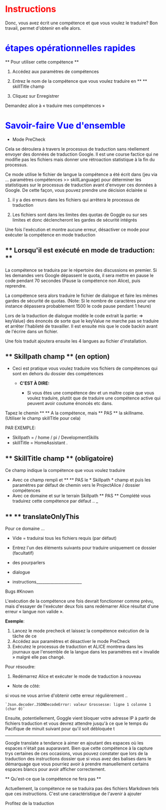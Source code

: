 
# <Span style = "color: #FF0000;"> <strong> Instructions </span> </strong>

Donc, vous avez écrit une compétence et que vous voulez le traduire? Bon travail, permet d'obtenir en elle alors.

# <Span style = "color: #0000FF;"> <strong> étapes opérationnelles rapides </span> </strong>

** Pour utiliser cette compétence **

1. Accédez aux paramètres de compétences

2. Entrez le nom de la compétence que vous voulez traduire en ** ** skillTitle champ

3. Cliquez sur Enregistrer

Demandez alice à « traduire mes compétences »

# <Span style = "color: #0000FF;"> <strong> Savoir-faire Vue d'ensemble </span> </strong>

- Mode PreCheck
 
Cela se déroulera à travers le processus de traduction sans réellement envoyer des données de traduction Google.
Il est une course factice qui ne modifie pas les fichiers mais donner une rétroaction statistique à la fin du processus.

Ce mode utilise le fichier de langue la compétence a été écrit dans (jeu via ... paramètres compétences >> skillLanguage) pour déterminer les statistiques sur le processus de traduction
avant d'envoyer ces données à Google. De cette façon, vous pouvez prendre une décision éclairée si

1. il y a des erreurs dans les fichiers qui arrêtera le processus de traduction

2. Les fichiers sont dans les limites des quotas de Goggle ou sur ses limites et donc déclencheront les gardes de sécurité intégrés

Une fois l'exécution et montre aucune erreur, désactiver ce mode pour exécuter la compétence en mode traduction


## ** Lorsqu'il est exécuté en mode de traduction: **

La compétence se traduira par le répertoire des discussions en premier. Si les demandes vers Google dépassent le quota, il sera
mettre en pause le code pendant 70 secondes (Pause la compétence non Alice), puis reprendre.

La compétence sera alors traduire le fichier de dialogue et faire les mêmes gardes de sécurité de quotas. (Note: Si le nombre de caractères
pour une instance dépassera probablement 1500 le code pause pendant 1 heure)

Lors de la traduction de dialogue modèle le code extrait la partie: => keyValue} des énoncés
de sorte que le keyValue ne marche pas se traduire et arrêter l'habileté de travailler. Il est ensuite mis que le code backin
avant de l'écrire dans un fichier.

Une fois traduit ajoutera ensuite les 4 langues au fichier d'installation.

## ** Skillpath champ ** (en option)

- Ceci est pratique vous voulez traduire vos fichiers de compétences qui sont en dehors du dossier des compétences

  - **C'EST À DIRE:**
 
    - Si vous êtes une compétence dev et un maître copie que vous voulez traduire, plutôt que de traduire une compétence active
qui peuvent avoir coutume énoncés etc dans.

Tapez le chemin ** ** A la compétence, mais ** PAS ** la skillname. (Utiliser le champ skillTitle pour cela)

PAR EXEMPLE:

- Skillpath = / home / pi / DevelopmentSkills
- skillTitle = HomeAssistant
.

## ** SkillTitle champ ** (obligatoire)

Ce champ indique la compétence que vous voulez traduire

- Avec ce champ rempli et ** ** PAS le * Skillpath * champ et puis les paramètres par défaut de chemin vers le ProjectAlice / dossier compétences
- Avec ce domaine et sur le terrain Skillpath ** PAS ** Complété vous traduirez cette compétence par défaut ..
_
## ** ** translateOnlyThis

Pour ce domaine ...

- Vide = traduirai tous les fichiers requis (par défaut)

- Entrez l'un des éléments suivants pour traduire uniquement ce dossier (facultatif)
 - des pourparlers
 - dialogue
 - instructions_______________________

Bugs #Known

L'exécution de la compétence une fois devrait fonctionner comme prévu, mais d'essayer de l'exécuter deux fois sans redémarrer Alice
résultat d'une erreur « langue non valide ».

**Exemple**:

1. Lancez le mode precheck et laissez la compétence exécution de la tâche de ce
2. Accédez aux paramètres et désactiver le mode PreCheck
3. Exécutez le processus de traduction et ALICE montrera dans les journaux que l'ensemble de la langue dans les paramètres
est « invalide » malgré elle pas changé.

Pour résoudre:

1. Redémarrez Alice et exécuter le mode de traduction à nouveau

- Note de côté:

 si vous ne vous arrive d'obtenir cette erreur régulièrement ..
 
 `` `Json.decoder.JSONDecodeError: valeur Grossesse: ligne 1 colonne 1 (char 0)` ``
 
 Ensuite, potentiellement, Goggle vient bloquer votre adresse IP à partir de fichiers traduction et vous devrez attendre jusqu'à ce que le temps du Pacifique de minuit suivant pour qu'il soit débloquée t

------------------

Google translate a tendance à aimer en ajoutant des espaces où les espaces n'était pas auparavant. Bien que cette compétence à la capture trys
certaines de ces occasions, vous pouvez constater que lors de la traduction des instructions dossier que si vous avez des balises dans le démarquage
que vous pourriez avoir à prendre manuellement certains espaces blancs pour avoir afficher correctement.

** Qu'est-ce que la compétence ne fera pas **

Actuellement, la compétence ne se traduira pas des fichiers Markdown tels que ces instructions. C'est une caractéristique de l'avenir à ajouter

Profitez de la traduction